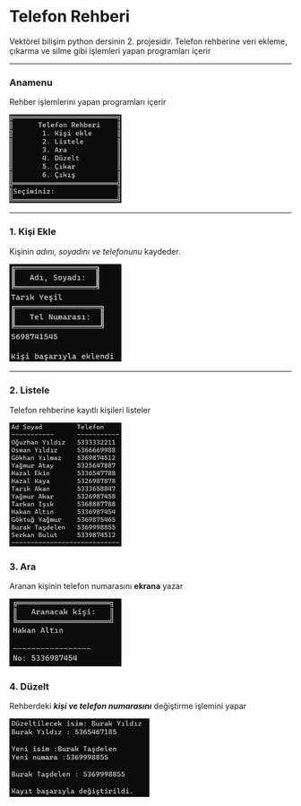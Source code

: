 <h1>Telefon Rehberi</h1>
<p>Vektörel bilişim python dersinin 2. projesidir. Telefon rehberine veri ekleme, çıkarma ve silme gibi işlemleri yapan programları içerir</p>
<hr>
<h3>Anamenu</h3>
<p>Rehber işlemlerini yapan programları içerir</p>
<img src="./tanitim/telefonRehberiAna.png" width="200px">
<hr>
<h3>1. Kişi Ekle</h3>
<p>Kişinin <i>adını, soyadını ve telefonunu</i> kaydeder.</p>
<img src="./tanitim/ekleme.png" width="200px">
<hr>
<h3>2. Listele</h3>
<p>Telefon rehberine kayıtlı kişileri listeler</p>
<img src="./tanitim/listele.png" width="200px">
<h3>3. Ara</h3>
<p>Aranan kişinin telefon numarasını <strong>ekrana</strong> yazar</p>
<img src="./tanitim/aranan.png" width="200px">
<h3>4. Düzelt</h3>
<p>Rehberdeki <strong><i>kişi ve telefon numarasını</i></strong> değiştirme işlemini yapar</p>
<img src="./tanitim/duzeltme.png" width="250px">



